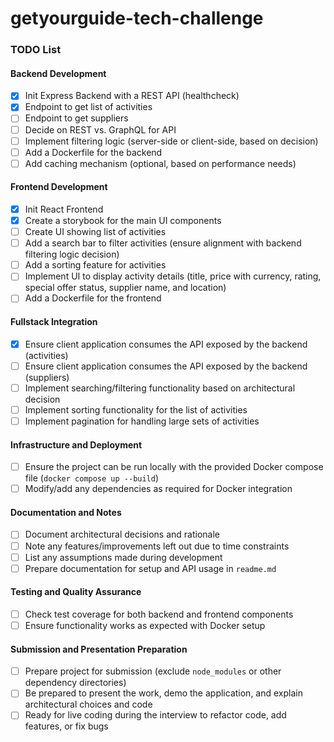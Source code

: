 # getyourguide-tech-challenge

### TODO List

#### Backend Development
- [x] Init Express Backend with a REST API (healthcheck)
- [x] Endpoint to get list of activities
- [ ] Endpoint to get suppliers
- [ ] Decide on REST vs. GraphQL for API
- [ ] Implement filtering logic (server-side or client-side, based on decision)
- [ ] Add a Dockerfile for the backend
- [ ] Add caching mechanism (optional, based on performance needs)

#### Frontend Development
- [x] Init React Frontend
- [x] Create a storybook for the main UI components
- [ ] Create UI showing list of activities
- [ ] Add a search bar to filter activities (ensure alignment with backend filtering logic decision)
- [ ] Add a sorting feature for activities
- [ ] Implement UI to display activity details (title, price with currency, rating, special offer status, supplier name, and location)
- [ ] Add a Dockerfile for the frontend

#### Fullstack Integration
- [x] Ensure client application consumes the API exposed by the backend (activities)
- [ ] Ensure client application consumes the API exposed by the backend (suppliers)
- [ ] Implement searching/filtering functionality based on architectural decision
- [ ] Implement sorting functionality for the list of activities
- [ ] Implement pagination for handling large sets of activities

#### Infrastructure and Deployment
- [ ] Ensure the project can be run locally with the provided Docker compose file (`docker compose up --build`)
- [ ] Modify/add any dependencies as required for Docker integration

#### Documentation and Notes
- [ ] Document architectural decisions and rationale
- [ ] Note any features/improvements left out due to time constraints
- [ ] List any assumptions made during development
- [ ] Prepare documentation for setup and API usage in `readme.md`

#### Testing and Quality Assurance
- [ ] Check test coverage for both backend and frontend components
- [ ] Ensure functionality works as expected with Docker setup

#### Submission and Presentation Preparation
- [ ] Prepare project for submission (exclude `node_modules` or other dependency directories)
- [ ] Be prepared to present the work, demo the application, and explain architectural choices and code
- [ ] Ready for live coding during the interview to refactor code, add features, or fix bugs
